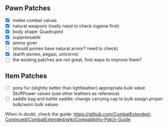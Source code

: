 ## Pawn Patches

- [x] melee combat values
- [x] natural weapons (really need to check ingame first)
- [x] body shape: Quadruped
- [x] suppressable
- [x] ammo giver
- [ ] (should ponies have natural armor? need to check)
- [x] (earth ponies, pegasi, unicorns)
- [ ] the existing patches are not great, find ways to improve them?

## Item Patches

- [ ] pony fur (slightly better than lightleather)
	appropriate bulk value
	StuffPower values (use other leathers as reference)
- [ ] saddle bag and battle saddle:
	change carrying cap to bulk
	assign proper bulk/worn bulk values

When in doubt, check the guide:
https://github.com/CombatExtended-Continued/CombatExtended/wiki/Compatibility-Patch-Guide
